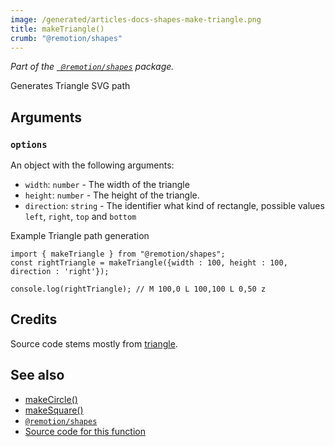 ```yaml
---
image: /generated/articles-docs-shapes-make-triangle.png
title: makeTriangle()
crumb: "@remotion/shapes"
---
```


_Part of the [` @remotion/shapes`](/docs/shapes) package._


Generates Triangle SVG path

## Arguments

### `options`

An object with the following arguments:


- `width`: `number` - The width of the triangle
- `height`: `number` - The height of the triangle.
- `direction`: `string`  - The identifier what kind of rectangle, possible values `left`, `right`, `top` and `bottom`


Example Triangle path generation

```tsx twoslash
import { makeTriangle } from "@remotion/shapes";
const rightTriangle = makeTriangle({width : 100, height : 100, direction : 'right'});

console.log(rightTriangle); // M 100,0 L 100,100 L 0,50 z

```



## Credits

Source code stems mostly from [triangle](https://stackblitz.com/edit/react-triangle-svg?file=index.js).

## See also

- [makeCircle()](/docs/shapes/make-circle)
- [makeSquare()](/docs/shapes/make-square)
- [`@remotion/shapes`](/docs/shapes)
- [Source code for this function](https://github.com/remotion-dev/remotion/blob/main/packages/shapes/src/make-triangle.ts)
